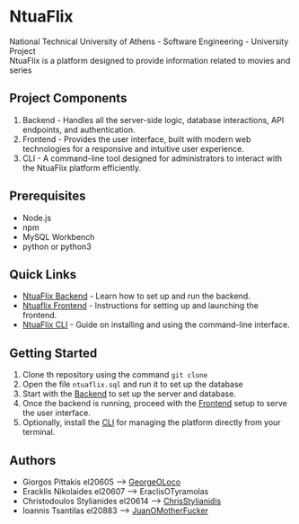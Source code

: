 # **NtuaFlix**
National Technical University of Athens - Software Engineering - University Project  
NtuaFlix is a platform designed to provide information related to movies and series

## **Project Components**
1. Backend - Handles all the server-side logic, database interactions, API endpoints, and authentication.
2. Frontend - Provides the user interface, built with modern web technologies for a responsive and intuitive user experience.
3. CLI - A command-line tool designed for administrators to interact with the NtuaFlix platform efficiently.

## **Prerequisites**
- Node.js
- npm
- MySQL Workbench
- python or python3

## **Quick Links**
- [NtuaFlix Backend](https://github.com/ntua/softeng23-30/blob/main/backend/README.md) - Learn how to set up and run the backend.
- [Ntuaflix Frontend](https://github.com/ntua/softeng23-30/blob/main/frontend/README.md) - Instructions for setting up and launching the frontend.
- [NtuaFlix CLI](https://github.com/ntua/softeng23-30/blob/main/cli-client/README.md) - Guide on installing and using the command-line interface.

## **Getting Started**
1. Clone th repository using the command ``` git clone ```
2. Open the file ``` ntuaflix.sql ``` and run it to set up the database 
3. Start with the [Backend](https://github.com/ntua/softeng23-30/blob/main/backend/README.md) to set up the server and database.
4. Once the backend is running, proceed with the [Frontend](https://github.com/ntua/softeng23-30/blob/main/frontend/README.md) setup to serve the user interface.
5. Optionally, install the [CLI](https://github.com/ntua/softeng23-30/blob/main/cli-client/README.md) for managing the platform directly from your terminal.

## Authors
+ Giorgos Pittakis el20605 --> [GeorgeOLoco](https://github.com/GeorgeOLoco)
+ Eracklis Nikolaides el20607 --> EraclisOTyramolas
+ Christodoulos Stylianides el20614 --> [ChrisStylianidis](https://github.com/ChrisStylianidis)
+ Ioannis Tsantilas el20883 --> [JuanOMotherFucker](https://github.com/JuanTsa)  
